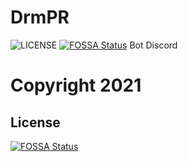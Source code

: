 # DrmPR
![LICENSE](https://img.shields.io/github/license/DemuraAIdev/DrmPR?logo=MIT)
[![FOSSA Status](https://app.fossa.com/api/projects/git%2Bgithub.com%2FDemuraAIdev%2FDrmPR.svg?type=shield)](https://app.fossa.com/projects/git%2Bgithub.com%2FDemuraAIdev%2FDrmPR?ref=badge_shield)
 Bot Discord





# Copyright 2021


## License
[![FOSSA Status](https://app.fossa.com/api/projects/git%2Bgithub.com%2FDemuraAIdev%2FDrmPR.svg?type=large)](https://app.fossa.com/projects/git%2Bgithub.com%2FDemuraAIdev%2FDrmPR?ref=badge_large)
